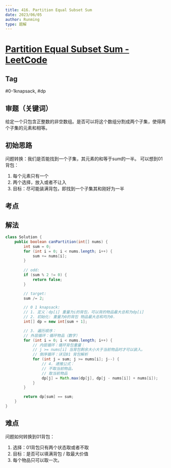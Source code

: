 ```yaml
---
title: 416. Partition Equal Subset Sum
date: 2023/06/05
author: Runming
type: 题解
---
```


# [Partition Equal Subset Sum - LeetCode](https://leetcode.com/problems/partition-equal-subset-sum/)
## Tag
#0-1knapsack, #dp


## 审题（关键词） 
给定一个只包含正整数的非空数组。是否可以将这个数组分割成两个子集，使得两个子集的元素和相等。

## 初始思路  
问题转换：我们是否能找到一个子集，其元素的和等于sum的一半。
可以想到01背包：
1. 每个元素只有一个
2. 两个选择，放入或者不让入
3. 目标：尽可能装满背包，即找到一个子集其和刚好为一半

## 考点  

## 解法  
```java
class Solution {
    public boolean canPartition(int[] nums) {
        int sum = 0;
        for (int i = 0; i < nums.length; i++) {
            sum += nums[i];
        }
        
        // odd:
        if (sum % 2 != 0) {
            return false;
        }

        // target:
        sum /= 2;

        // 0 1 knapsack:
        // 1. 定义：dp[i] 重量为i的背包，可以背的物品最大总和为dp[i]
        // 2. 初始化: 重量为0的背包 物品最大总和均为0.
        int[] dp = new int[sum + 1];

        // 3. 遍历顺序：
        // 外层循环：循环物品（数字）
        for (int i = 0; i < nums.length; i++) {
            // 内层循环：循环背包重量：
            // j >= nums[i] 当背包剩余大小大于当前物品时才可以装入。
            // 倒序循环：详见01 背包解析
            for (int j = sum; j >= nums[i]; j--) {
                // 4. 递推公式：
                // 不取当前物品，
                // 取当前物品
                dp[j] = Math.max(dp[j], dp[j - nums[i]] + nums[i]);
            }
        }

        return dp[sum] == sum;
    }
}
```

## 难点
问题如何转换到01背包：
1. 选择：01背包只有两个状态取或者不取
2. 目标：是否可以填满背包 / 取最大价值
3. 每个物品只可以取一次。
